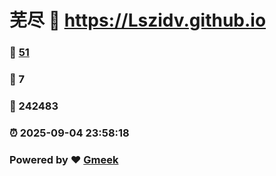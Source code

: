# 芜尽 :link: https://Lszidv.github.io 
### :page_facing_up: [51](https://Lszidv.github.io/tag.html) 
### :speech_balloon: 7 
### :hibiscus: 242483 
### :alarm_clock: 2025-09-04 23:58:18 
### Powered by :heart: [Gmeek](https://github.com/Meekdai/Gmeek)
